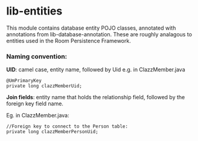 # lib-entities

This module contains database entity POJO classes, annotated with
annotations from lib-database-annotation. These are roughly analagous
to entities used in the Room Persistence Framework.

### Naming convention:

**UID**: camel case, entity name, followed by Uid
e.g. in ClazzMember.java
```
@UmPrimaryKey
private long clazzMemberUid;
```

**Join fields**: entity name that holds the relationship field, followed by the foreign key field name.

Eg. in ClazzMember.java:

```
//Foreign key to connect to the Person table:
private long clazzMemberPersonUid;
```

